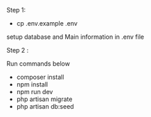 Step 1: 

- cp .env.example .env

setup database and Main information in .env file

Step 2 : 

Run commands below

- composer install
- npm install
- npm run dev
- php artisan migrate
- php artisan db:seed

